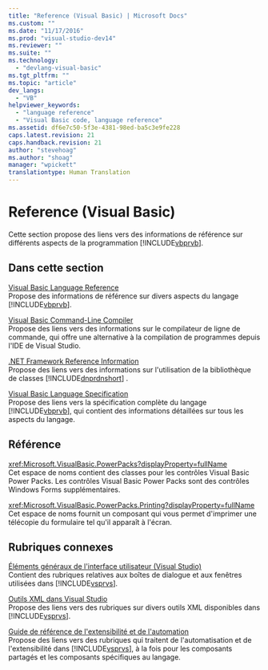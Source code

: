 ```yaml
---
title: "Reference (Visual Basic) | Microsoft Docs"
ms.custom: ""
ms.date: "11/17/2016"
ms.prod: "visual-studio-dev14"
ms.reviewer: ""
ms.suite: ""
ms.technology: 
  - "devlang-visual-basic"
ms.tgt_pltfrm: ""
ms.topic: "article"
dev_langs: 
  - "VB"
helpviewer_keywords: 
  - "language reference"
  - "Visual Basic code, language reference"
ms.assetid: df6e7c50-5f3e-4381-98ed-ba5c3e9fe228
caps.latest.revision: 21
caps.handback.revision: 21
author: "stevehoag"
ms.author: "shoag"
manager: "wpickett"
translationtype: Human Translation
---
```

# Reference (Visual Basic)
Cette section propose des liens vers des informations de référence sur différents aspects de la programmation [!INCLUDE[vbprvb](../../csharp/programming-guide/concepts/linq/includes/vbprvb_md.md)].  
  
## Dans cette section  
 [Visual Basic Language Reference](../../visual-basic/language-reference/index.md)  
 Propose des informations de référence sur divers aspects du langage [!INCLUDE[vbprvb](../../csharp/programming-guide/concepts/linq/includes/vbprvb_md.md)].  
  
 [Visual Basic Command\-Line Compiler](../../visual-basic/reference/command-line-compiler/index.md)  
 Propose des liens vers des informations sur le compilateur de ligne de commande, qui offre une alternative à la compilation de programmes depuis l'IDE de Visual Studio.  
  
 [.NET Framework Reference Information](../../visual-basic/reference/net-framework-reference-information.md)  
 Propose des liens vers des informations sur l'utilisation de la bibliothèque de classes [!INCLUDE[dnprdnshort](../../csharp/getting-started/includes/dnprdnshort_md.md)] .  
  
 [Visual Basic Language Specification](../../visual-basic/reference/language-specification.md)  
 Propose des liens vers la spécification complète du langage [!INCLUDE[vbprvb](../../csharp/programming-guide/concepts/linq/includes/vbprvb_md.md)], qui contient des informations détaillées sur tous les aspects du langage.  
  
## Référence  
 <xref:Microsoft.VisualBasic.PowerPacks?displayProperty=fullName>  
 Cet espace de noms contient des classes pour les contrôles Visual Basic Power Packs.  Les contrôles Visual Basic Power Packs sont des contrôles Windows Forms supplémentaires.  
  
 <xref:Microsoft.VisualBasic.PowerPacks.Printing?displayProperty=fullName>  
 Cet espace de noms fournit un composant qui vous permet d'imprimer une télécopie du formulaire tel qu'il apparaît à l'écran.  
  
## Rubriques connexes  
 [Éléments généraux de l'interface utilisateur \(Visual Studio\)](/visual-studio/ide/reference/general-user-interface-elements-visual-studio)  
 Contient des rubriques relatives aux boîtes de dialogue et aux fenêtres utilisées dans [!INCLUDE[vsprvs](../../csharp/includes/vsprvs_md.md)].  
  
 [Outils XML dans Visual Studio](/visual-studio/xml-tools/xml-tools-in-visual-studio)  
 Propose des liens vers des rubriques sur divers outils XML disponibles dans [!INCLUDE[vsprvs](../../csharp/includes/vsprvs_md.md)].  
  
 [Guide de référence de l'extensibilité et de l'automation](../Topic/Automation%20and%20Extensibility%20Reference.md)  
 Propose des liens vers des rubriques qui traitent de l'automatisation et de l'extensibilité dans [!INCLUDE[vsprvs](../../csharp/includes/vsprvs_md.md)], à la fois pour les composants partagés et les composants spécifiques au langage.